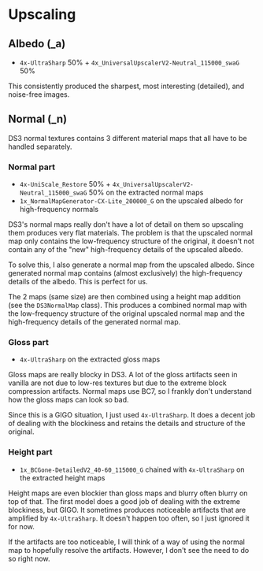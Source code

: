 # Upscaling

## Albedo (_a)

- `4x-UltraSharp` 50% + `4x_UniversalUpscalerV2-Neutral_115000_swaG` 50%

This consistently produced the sharpest, most interesting (detailed), and noise-free images.

## Normal (_n)

DS3 normal textures contains 3 different material maps that all have to be handled separately.

### Normal part

- `4x-UniScale_Restore` 50% + `4x_UniversalUpscalerV2-Neutral_115000_swaG` 50% on the extracted normal maps
- `1x_NormalMapGenerator-CX-Lite_200000_G` on the upscaled albedo for high-frequency normals

DS3's normal maps really don't have a lot of detail on them so upscaling them produces very flat materials. The problem is that the upscaled normal map only contains the low-frequency structure of the original, it doesn't not contain any of the "new" high-frequency details of the upscaled albedo.

To solve this, I also generate a normal map from the upscaled albedo. Since generated normal map contains (almost exclusively) the high-frequency details of the albedo. This is perfect for us.

The 2 maps (same size) are then combined using a height map addition (see the `DS3NormalMap` class). This produces a combined normal map with the low-frequency structure of the original upscaled normal map and the high-frequency details of the generated normal map.

### Gloss part

- `4x-UltraSharp` on the extracted gloss maps

Gloss maps are really blocky in DS3. A lot of the gloss artifacts seen in vanilla are not due to low-res textures but due to the extreme block compression artifacts. Normal maps use BC7, so I frankly don't understand how the gloss maps can look so bad.

Since this is a GIGO situation, I just used `4x-UltraSharp`. It does a decent job of dealing with the blockiness and retains the details and structure of the original.

### Height part

- `1x_BCGone-DetailedV2_40-60_115000_G` chained with `4x-UltraSharp` on the extracted height maps

Height maps are even blockier than gloss maps and blurry often blurry on top of that. The first model does a good job of dealing with the extreme blockiness, but GIGO. It sometimes produces noticeable artifacts that are amplified by `4x-UltraSharp`. It doesn't happen too often, so I just ignored it for now.

If the artifacts are too noticeable, I will think of a way of using the normal map to hopefully resolve the artifacts. However, I don't see the need to do so right now.
